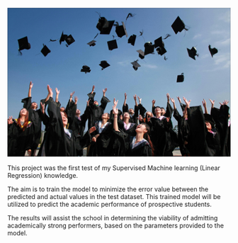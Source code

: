 ![Alt Text](.\Images\pexels-pixabay-267885.jpg)

This project was the first test of my Supervised Machine learning (Linear Regression) knowledge.

The aim is to train the model to minimize the error value between the predicted and actual values in the test dataset. This trained model will be utilized to predict the academic performance of prospective students.

The results will assist the school in determining the viability of admitting academically strong performers, based on the parameters provided to the model.
